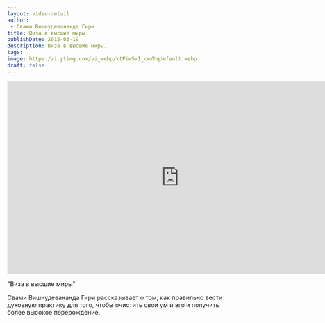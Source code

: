 ```yaml
---
layout: video-detail
author:
 - Свами Вишнудевананда Гири
title: Виза в высшие миры
publishDate: 2015-03-19
description: Виза в высшие миры. 
tags: 
image: https://i.ytimg.com/vi_webp/ktPiw5wI_cw/hqdefault.webp
draft: false
---
```


<iframe width="790" height="444" src="https://www.youtube.com/embed/ktPiw5wI_cw" frameborder="0" allowfullscreen=""></iframe> 

  "Виза в высшие миры"

 Свами Вишнудевананда Гири рассказывает о том, как правильно вести духовную практику для того, чтобы очистить свои ум и эго и получить более высокое перерождение.  

  

 